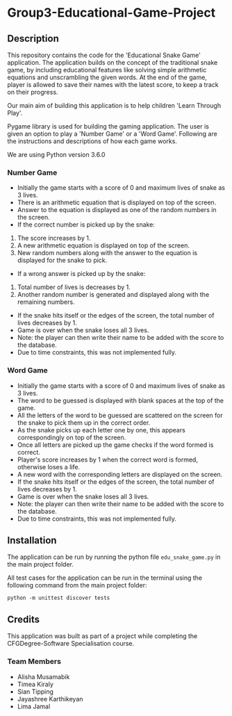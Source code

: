 # Group3-Educational-Game-Project

## Description
This repository contains the code for the 'Educational Snake Game' application. The application builds on the concept of the traditional snake game, by including educational features like solving simple arithmetic equations and unscrambling the given words. At the end of the game, player is allowed to save their names with the latest score, to keep a track on their progress.

Our main aim of building this application is to help children 'Learn Through Play'.

Pygame library is used for building the gaming application. The user is given an option to play a 'Number Game' or a 'Word Game'. Following are the instructions and descriptions of how each game works.

We are using Python version 3.6.0

### Number Game

* Initially the game starts with a score of 0 and maximum lives of snake as 3 lives.
* There is an arithmetic equation that is displayed on top of the screen.
* Answer to the equation is displayed as one of the random numbers in the screen.
* If the correct number is picked up by the snake: 
1. The score increases by 1.
2. A new arithmetic equation is displayed on top of the screen.
3. New random numbers along with the answer to the equation is displayed for the snake to pick.

* If a wrong answer is picked up by the snake:
1. Total number of lives is decreases by 1. 
2. Another random number is generated and displayed along with the remaining numbers.

* If the snake hits itself or the edges of the screen, the total number of lives decreases by 1.
* Game is over when the snake loses all 3 lives.
* Note: the player can then write their name to be added with the score to the database. 
* Due to time constraints, this was not implemented fully.

### Word Game

* Initially the game starts with a score of 0 and maximum lives of snake as 3 lives.
* The word to be guessed is displayed with blank spaces at the top of the game.
* All the letters of the word to be guessed are scattered on the screen for the snake to pick them up in the correct order.
* As the snake picks up each letter one by one, this appears correspondingly on top of the screen.
* Once all letters are picked up the game checks if the word formed is correct.
* Player's score increases by 1 when the correct word is formed, otherwise loses a life.
* A new word with the corresponding letters are displayed on the screen.
* If the snake hits itself or the edges of the screen, the total number of lives decreases by 1.
* Game is over when the snake loses all 3 lives.
* Note: the player can then write their name to be added with the score to the database. 
* Due to time constraints, this was not implemented fully.

## Installation

The application can be run by running the python file `edu_snake_game.py` in the main project folder.

All test cases for the application can be run in the terminal using the following command from the main project folder:
```
python -m unittest discover tests
```

## Credits

This application was built as part of a project while completing the CFGDegree-Software Specialisation course.

### Team Members
* Alisha Musamabik
* Timea Kiraly
* Sian Tipping
* Jayashree Karthikeyan
* Lima Jamal
